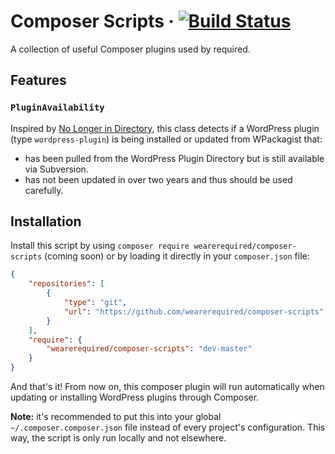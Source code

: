 # Composer Scripts &middot; [![Build Status](https://travis-ci.org/wearerequired/composer-scripts.svg?branch=master)](https://travis-ci.org/wearerequired/composer-scripts)

A collection of useful Composer plugins used by required.

## Features

### `PluginAvailability`

Inspired by [No Longer in Directory](https://wordpress.org/plugins/no-longer-in-directory/), this class detects if a WordPress plugin (type `wordpress-plugin`) is being installed or updated from WPackagist that:

* has been pulled from the WordPress Plugin Directory but is still available via Subversion.
* has not been updated in over two years and thus should be used carefully.

## Installation

Install this script by using `composer require wearerequired/composer-scripts` (coming soon) or by loading it directly in your `composer.json` file:

```json
{
    "repositories": [
        {
            "type": "git",
            "url": "https://github.com/wearerequired/composer-scripts"
        }
    ],
    "require": {
        "wearerequired/composer-scripts": "dev-master"
    }
}
```

And that's it! From now on, this composer plugin will run automatically when updating or installing WordPress plugins through Composer.

**Note:** it's recommended to put this into your global `~/.composer.composer.json` file instead of every project's configuration. This way, the script is only run locally and not elsewhere.

